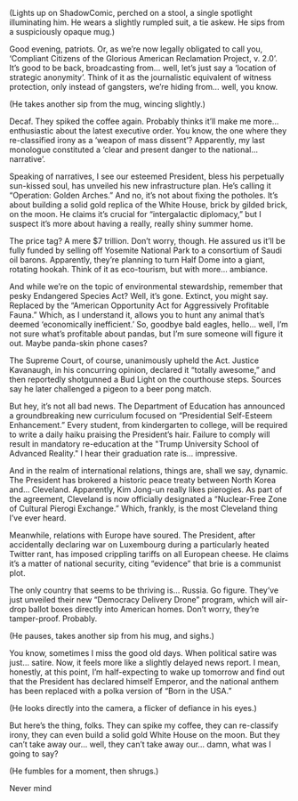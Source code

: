 (Lights up on ShadowComic, perched on a stool, a single spotlight illuminating him. He wears a slightly rumpled suit, a tie askew. He sips from a suspiciously opaque mug.)

Good evening, patriots. Or, as we’re now legally obligated to call you, ‘Compliant Citizens of the Glorious American Reclamation Project, v. 2.0’. It’s good to be back, broadcasting from… well, let’s just say a ‘location of strategic anonymity’. Think of it as the journalistic equivalent of witness protection, only instead of gangsters, we’re hiding from… well, you know.

(He takes another sip from the mug, wincing slightly.)

Decaf. They spiked the coffee again. Probably thinks it’ll make me more… enthusiastic about the latest executive order. You know, the one where they re-classified irony as a ‘weapon of mass dissent’? Apparently, my last monologue constituted a ‘clear and present danger to the national… narrative’.

Speaking of narratives, I see our esteemed President, bless his perpetually sun-kissed soul, has unveiled his new infrastructure plan. He’s calling it “Operation: Golden Arches.” And no, it’s not about fixing the potholes. It’s about building a solid gold replica of the White House, brick by gilded brick, on the moon. He claims it’s crucial for “intergalactic diplomacy,” but I suspect it’s more about having a really, really shiny summer home.

The price tag? A mere $7 trillion. Don’t worry, though. He assured us it’ll be fully funded by selling off Yosemite National Park to a consortium of Saudi oil barons. Apparently, they’re planning to turn Half Dome into a giant, rotating hookah. Think of it as eco-tourism, but with more… ambiance.

And while we’re on the topic of environmental stewardship, remember that pesky Endangered Species Act? Well, it’s gone. Extinct, you might say. Replaced by the “American Opportunity Act for Aggressively Profitable Fauna.” Which, as I understand it, allows you to hunt any animal that’s deemed ‘economically inefficient.’ So, goodbye bald eagles, hello… well, I’m not sure what’s profitable about pandas, but I’m sure someone will figure it out. Maybe panda-skin phone cases?

The Supreme Court, of course, unanimously upheld the Act. Justice Kavanaugh, in his concurring opinion, declared it “totally awesome,” and then reportedly shotgunned a Bud Light on the courthouse steps. Sources say he later challenged a pigeon to a beer pong match.

But hey, it’s not all bad news. The Department of Education has announced a groundbreaking new curriculum focused on “Presidential Self-Esteem Enhancement.” Every student, from kindergarten to college, will be required to write a daily haiku praising the President’s hair. Failure to comply will result in mandatory re-education at the "Trump University School of Advanced Reality." I hear their graduation rate is… impressive.

And in the realm of international relations, things are, shall we say, dynamic. The President has brokered a historic peace treaty between North Korea and… Cleveland. Apparently, Kim Jong-un really likes pierogies. As part of the agreement, Cleveland is now officially designated a “Nuclear-Free Zone of Cultural Pierogi Exchange.” Which, frankly, is the most Cleveland thing I’ve ever heard.

Meanwhile, relations with Europe have soured. The President, after accidentally declaring war on Luxembourg during a particularly heated Twitter rant, has imposed crippling tariffs on all European cheese. He claims it’s a matter of national security, citing “evidence” that brie is a communist plot.

The only country that seems to be thriving is… Russia. Go figure. They’ve just unveiled their new “Democracy Delivery Drone” program, which will air-drop ballot boxes directly into American homes. Don’t worry, they’re tamper-proof. Probably.

(He pauses, takes another sip from his mug, and sighs.)

You know, sometimes I miss the good old days. When political satire was just… satire. Now, it feels more like a slightly delayed news report. I mean, honestly, at this point, I’m half-expecting to wake up tomorrow and find out that the President has declared himself Emperor, and the national anthem has been replaced with a polka version of “Born in the USA.”

(He looks directly into the camera, a flicker of defiance in his eyes.)

But here’s the thing, folks. They can spike my coffee, they can re-classify irony, they can even build a solid gold White House on the moon. But they can’t take away our… well, they can’t take away our… damn, what was I going to say?

(He fumbles for a moment, then shrugs.)

Never mind